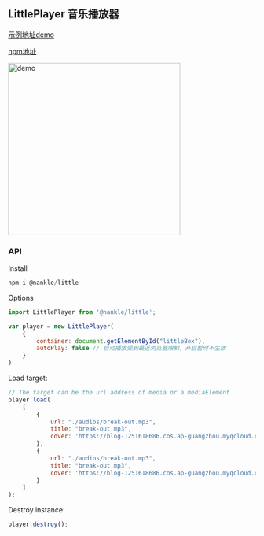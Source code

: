 ## LittlePlayer 音乐播放器


[示例地址demo](http://47.98.226.15/little/)

[npm地址](./docs/demo.png)

<img src="https://blog-1251618686.cos.ap-guangzhou.myqcloud.com/abouts/little.png" width="350px" alt="demo">

### API

Install

```javascript
npm i @nankle/little
```

Options

```javascript
import LittlePlayer from '@nankle/little';

var player = new LittlePlayer(
    {
        container: document.getElementById("littleBox"),
        autoPlay: false // 自动播放受到最近浏览器限制，开启暂时不生效
    }
)
```

Load target:

```javascript
// The target can be the url address of media or a mediaElement
player.load(
    [
        {
            url: "./audios/break-out.mp3",
            title: "break-out.mp3",
            cover: 'https://blog-1251618686.cos.ap-guangzhou.myqcloud.com/abouts/covers/break-out.png'
        },
        {
            url: "./audios/break-out.mp3",
            title: "break-out.mp3",
            cover: 'https://blog-1251618686.cos.ap-guangzhou.myqcloud.com/abouts/covers/break-out.png'
        }
    ]
);
```

Destroy instance:
```javascript
player.destroy();
```
